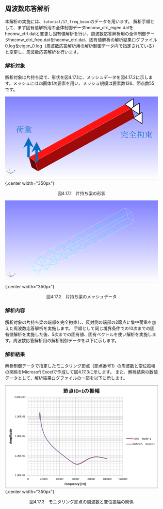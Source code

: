 ## 周波数応答解析

本解析の実施には、`tutorial/17_freq_beam` のデータを用います。
解析手順として、まず固有値解析用の全体制御データhecmw_ctrl_eigen.datをhecmw_ctrl.datと変更し固有値解析を行い、周波数応答解析用の全体制御データhecmw_ctrl_freq.datをhecmw_ctrl.dat、固有値解析の解析結果ログファイル0.logをeigen_0.log（周波数応答解析用の解析制御データ内で指定されている）と変更し、周波数応答解析を行います。

### 解析対象

解析対象は片持ち梁で、形状を図4.17.1に、メッシュデータを図4.17.2に示します。メッシュには四面体1次要素を用い、メッシュ規模は要素数126、節点数55です。

![片持ち梁の形状](./media/tutorial17_01.png){.center width="350px"}
<div style="text-align: center;">
図4.17.1　片持ち梁の形状
</div>

![片持ち梁のメッシュデータ](./media/tutorial17_02.png){.center width="350px"}
<div style="text-align: center;">
図4.17.2　片持ち梁のメッシュデータ
</div>

### 解析内容

解析対象の片持ち梁の端部を完全拘束し、反対側の端部の2節点に集中荷重を加えた周波数応答解析を実施します。
手順として同じ境界条件での10次までの固有値解析を実施した後、5次までの固有値、固有ベクトルを使い解析を実施します。周波数応答解析用の解析制御データを以下に示します。

### 解析結果

解析制御データで指定したモニタリング節点（節点番号1）の周波数と変位振幅の関係をMicrosoft Excelで作成して図4.17.3に示します。
また、解析結果の数値データとして、解析結果ログファイルの一部を以下に示します。

![モニタリング節点の周波数と変位振幅の関係](./media/tutorial17_03.png){.center width="350px"}
<div style="text-align: center;">
図4.17.3　モニタリング節点の周波数と変位振幅の関係
</div>


